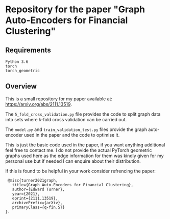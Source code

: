 # Repository for the paper "Graph Auto-Encoders for Financial Clustering"

## Requirements
```
Python 3.6
torch
torch_geometric
```
## Overview
This is a small repository for my paper available at: https://arxiv.org/abs/2111.13519.

The ```5_fold_cross_validation.py``` file provides the code to split graph data into sets where k-fold cross validation can be carried out.

The ```model.py``` and ```train_validation_test.py``` files provide the graph auto-encoder used in the paper and the code to optimise it.

This is just the basic code used in the paper, if you want anything additional feel free to contact me. I do not provide the actual PyTorch geometric graphs used here as the edge information for them was kindly given for my personal use but if needed I can enquire about their distribution. 

If this is found to be helpful in your work consider refrencing the paper:

     @misc{turner2021graph,
       title={Graph Auto-Encoders for Financial Clustering}, 
       author={Edward Turner},
       year={2021},
       eprint={2111.13519},
       archivePrefix={arXiv},
       primaryClass={q-fin.ST}
    }.
